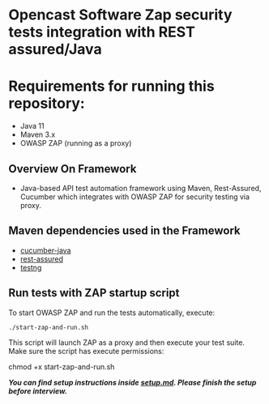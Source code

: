 # Opencast Software Zap security tests integration with REST assured/Java 

# Requirements for running this repository:

* Java 11
* Maven 3.x
* OWASP ZAP (running as a proxy)


## Overview On Framework

* Java-based API test automation framework using Maven, Rest-Assured, Cucumber which integrates with OWASP ZAP for security testing via proxy.

## Maven dependencies used in the Framework

* [cucumber-java](https://mvnrepository.com/artifact/io.cucumber/cucumber-java)
* [rest-assured](https://mvnrepository.com/artifact/io.rest-assured/rest-assured)
* [testng](https://mvnrepository.com/artifact/org.testng/testng)

## Run tests with ZAP startup script

To start OWASP ZAP and run the tests automatically, execute:

```bash
./start-zap-and-run.sh
```

This script will launch ZAP as a proxy and then execute your test suite.
Make sure the script has execute permissions:

chmod +x start-zap-and-run.sh

___You can find setup instructions inside [setup.md](./setup.md). Please finish the setup before interview.___ 
